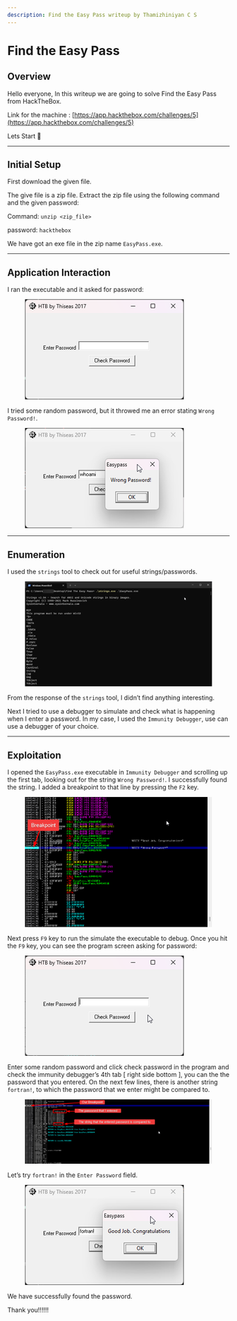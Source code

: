 ```yaml
---
description: Find the Easy Pass writeup by Thamizhiniyan C S
---
```


# Find the Easy Pass

## Overview

Hello everyone, In this writeup we are going to solve Find the Easy Pass from HackTheBox.

Link for the machine : [https://app.hackthebox.com/challenges/5](https://app.hackthebox.com/challenges/5)

Lets Start 🙌

***

## Initial Setup

First download the given file.

The give file is a zip file. Extract the zip file using the following command and the given password:

Command: `unzip <zip_file>`

password: `hackthebox`

We have got an exe file in the zip name `EasyPass.exe`.

***

## Application Interaction

I ran the executable and it asked for password:

<figure><img src="../../.gitbook/assets/Untitled (19).png" alt=""><figcaption></figcaption></figure>

I tried some random password, but it throwed me an error stating `Wrong Password!`.

<figure><img src="../../.gitbook/assets/Untitled 1 (20).png" alt=""><figcaption></figcaption></figure>

***

## Enumeration

I used the `strings` tool to check out for useful strings/passwords.

<figure><img src="../../.gitbook/assets/Untitled 2 (19).png" alt=""><figcaption></figcaption></figure>

From the response of the `strings` tool, I didn’t find anything interesting.

Next I tried to use a debugger to simulate and check what is happening when I enter a password. In my case, I used the `Immunity Debugger`, use can use a debugger of your choice.

***

## Exploitation

I opened the `EasyPass.exe` executable in `Immunity Debugger` and scrolling up the first tab, looking out for the string `Wrong Password!`. I successfully found the string. I added a breakpoint to that line by pressing the `F2` key.

<figure><img src="../../.gitbook/assets/Untitled 3 (20).png" alt=""><figcaption></figcaption></figure>

Next press `F9` key to run the simulate the executable to debug. Once you hit the `F9` key, you can see the program screen asking for password:

<figure><img src="../../.gitbook/assets/Untitled 4 (20).png" alt=""><figcaption></figcaption></figure>

Enter some random password and click check password in the program and check the immunity debugger’s 4th tab \[ right side bottom ], you can the the password that you entered. On the next few lines, there is another string `fortran!`, to which the password that we enter might be compared to.

<figure><img src="../../.gitbook/assets/Untitled 5 (20).png" alt=""><figcaption></figcaption></figure>

Let’s try `fortran!` in the `Enter Password` field.

<figure><img src="../../.gitbook/assets/Untitled 6 (20).png" alt=""><figcaption></figcaption></figure>

We have successfully found the password.

Thank you!!!!!!
